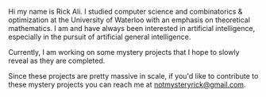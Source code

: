 Hi my name is Rick Ali. I studied computer science and combinatorics & optimization at the University of Waterloo with an emphasis on theoretical mathematics. I am and have always been interested in artificial intelligence, especially in the pursuit of artificial general intelligence.

Currently, I am working on some mystery projects that I hope to slowly reveal as they are completed.

Since these projects are pretty massive in scale, if you'd like to contribute to these mystery projects you can reach me at notmysteryrick@gmail.com.
